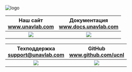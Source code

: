 <div style="page-break-after: always;"></div>

![logo](https://ucnl.github.io/documentation/sm_logo.png)  

| Наш сайт <br/> www.unavlab.com | Документация <br/> www.docs.unavlab.com |
| :---: | :---: | 
| ![](https://ucnl.github.io/documentation/unavlab_web_qr.png) | ![](https://ucnl.github.io/documentation/docs_unavlab_web_qr.png) |

| Техподдержка <br/> support@unavlab.com | GitHub <br/> www.github.com/ucnl |
| :---: | :---: | 
| ![](https://ucnl.github.io/documentation/unavlab_support_email_qr.png) | ![](https://ucnl.github.io/documentation/unavlab_github_qr.png) |

<div style="page-break-after: always;"></div>
